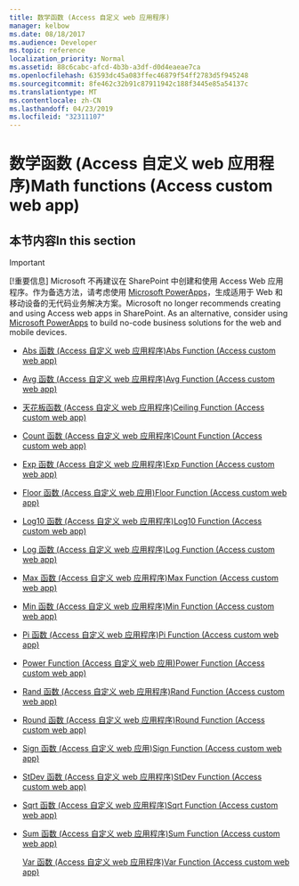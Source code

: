```yaml
---
title: 数学函数 (Access 自定义 web 应用程序)
manager: kelbow
ms.date: 08/18/2017
ms.audience: Developer
ms.topic: reference
localization_priority: Normal
ms.assetid: 88c6cabc-afcd-4b3b-a3df-d0d4eaeae7ca
ms.openlocfilehash: 63593dc45a083ffec46879f54ff2783d5f945248
ms.sourcegitcommit: 8fe462c32b91c87911942c188f3445e85a54137c
ms.translationtype: MT
ms.contentlocale: zh-CN
ms.lasthandoff: 04/23/2019
ms.locfileid: "32311107"
---
```

# <a name="math-functions-access-custom-web-app"></a><span data-ttu-id="6bdbe-102">数学函数 (Access 自定义 web 应用程序)</span><span class="sxs-lookup"><span data-stu-id="6bdbe-102">Math functions (Access custom web app)</span></span>

## <a name="in-this-section"></a><span data-ttu-id="6bdbe-103">本节内容</span><span class="sxs-lookup"><span data-stu-id="6bdbe-103">In this section</span></span>

> [!IMPORTANT]
> <span data-ttu-id="6bdbe-p101">[!重要信息] Microsoft 不再建议在 SharePoint 中创建和使用 Access Web 应用程序。作为备选方法，请考虑使用 [Microsoft PowerApps](https://powerapps.microsoft.com/en-us/)，生成适用于 Web 和移动设备的无代码业务解决方案。</span><span class="sxs-lookup"><span data-stu-id="6bdbe-p101">Microsoft no longer recommends creating and using Access web apps in SharePoint. As an alternative, consider using [Microsoft PowerApps](https://powerapps.microsoft.com/en-us/) to build no-code business solutions for the web and mobile devices.</span></span> 
  
- [<span data-ttu-id="6bdbe-106">Abs 函数 (Access 自定义 web 应用程序)</span><span class="sxs-lookup"><span data-stu-id="6bdbe-106">Abs Function (Access custom web app)</span></span>](abs-function-access-custom-web-app.md)
    
- [<span data-ttu-id="6bdbe-107">Avg 函数 (Access 自定义 web 应用程序)</span><span class="sxs-lookup"><span data-stu-id="6bdbe-107">Avg Function (Access custom web app)</span></span>](avg-function-access-custom-web-app.md)
    
- [<span data-ttu-id="6bdbe-108">天花板函数 (Access 自定义 web 应用程序)</span><span class="sxs-lookup"><span data-stu-id="6bdbe-108">Ceiling Function (Access custom web app)</span></span>](ceiling-function-access-custom-web-app.md)
    
- [<span data-ttu-id="6bdbe-109">Count 函数 (Access 自定义 web 应用程序)</span><span class="sxs-lookup"><span data-stu-id="6bdbe-109">Count Function (Access custom web app)</span></span>](count-function-access-custom-web-app.md)
    
- [<span data-ttu-id="6bdbe-110">Exp 函数 (Access 自定义 web 应用程序)</span><span class="sxs-lookup"><span data-stu-id="6bdbe-110">Exp Function (Access custom web app)</span></span>](exp-function-access-custom-web-app.md)
    
- [<span data-ttu-id="6bdbe-111">Floor 函数 (Access 自定义 web 应用)</span><span class="sxs-lookup"><span data-stu-id="6bdbe-111">Floor Function (Access custom web app)</span></span>](floor-function-access-custom-web-app.md)
    
- [<span data-ttu-id="6bdbe-112">Log10 函数 (Access 自定义 web 应用程序)</span><span class="sxs-lookup"><span data-stu-id="6bdbe-112">Log10 Function (Access custom web app)</span></span>](log10-function-access-custom-web-app.md)
    
- [<span data-ttu-id="6bdbe-113">Log 函数 (Access 自定义 web 应用程序)</span><span class="sxs-lookup"><span data-stu-id="6bdbe-113">Log Function (Access custom web app)</span></span>](log-function-access-custom-web-app.md)
    
- [<span data-ttu-id="6bdbe-114">Max 函数 (Access 自定义 web 应用程序)</span><span class="sxs-lookup"><span data-stu-id="6bdbe-114">Max Function (Access custom web app)</span></span>](max-function-access-custom-web-app.md)
    
- [<span data-ttu-id="6bdbe-115">Min 函数 (Access 自定义 web 应用程序)</span><span class="sxs-lookup"><span data-stu-id="6bdbe-115">Min Function (Access custom web app)</span></span>](min-function-access-custom-web-app.md)
    
- [<span data-ttu-id="6bdbe-116">Pi 函数 (Access 自定义 web 应用程序)</span><span class="sxs-lookup"><span data-stu-id="6bdbe-116">Pi Function (Access custom web app)</span></span>](pi-function-access-custom-web-app.md)
    
- [<span data-ttu-id="6bdbe-117">Power Function (Access 自定义 web 应用)</span><span class="sxs-lookup"><span data-stu-id="6bdbe-117">Power Function (Access custom web app)</span></span>](power-function-access-custom-web-app.md)
    
- [<span data-ttu-id="6bdbe-118">Rand 函数 (Access 自定义 web 应用程序)</span><span class="sxs-lookup"><span data-stu-id="6bdbe-118">Rand Function (Access custom web app)</span></span>](rand-function-access-custom-web-app.md)
    
- [<span data-ttu-id="6bdbe-119">Round 函数 (Access 自定义 web 应用程序)</span><span class="sxs-lookup"><span data-stu-id="6bdbe-119">Round Function (Access custom web app)</span></span>](round-function-access-custom-web-app.md)
    
- [<span data-ttu-id="6bdbe-120">Sign 函数 (Access 自定义 web 应用)</span><span class="sxs-lookup"><span data-stu-id="6bdbe-120">Sign Function (Access custom web app)</span></span>](sign-function-access-custom-web-app.md)
    
- [<span data-ttu-id="6bdbe-121">StDev 函数 (Access 自定义 web 应用程序)</span><span class="sxs-lookup"><span data-stu-id="6bdbe-121">StDev Function (Access custom web app)</span></span>](stdev-function-access-custom-web-app.md)
    
- [<span data-ttu-id="6bdbe-122">Sqrt 函数 (Access 自定义 web 应用程序)</span><span class="sxs-lookup"><span data-stu-id="6bdbe-122">Sqrt Function (Access custom web app)</span></span>](sqrt-function-access-custom-web-app.md)
    
- [<span data-ttu-id="6bdbe-123">Sum 函数 (Access 自定义 web 应用程序)</span><span class="sxs-lookup"><span data-stu-id="6bdbe-123">Sum Function (Access custom web app)</span></span>](sum-function-access-custom-web-app.md)
    
    [<span data-ttu-id="6bdbe-124">Var 函数 (Access 自定义 web 应用程序)</span><span class="sxs-lookup"><span data-stu-id="6bdbe-124">Var Function (Access custom web app)</span></span>](var-function-access-custom-web-app.md)
    

